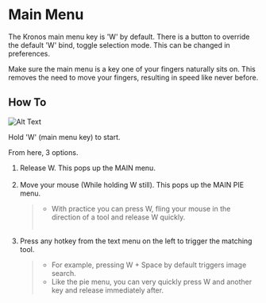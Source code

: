 # Main Menu

The Kronos main menu key is 'W' by default. There is a button to override the default 'W' bind, toggle selection mode.
This can be changed in preferences.

Make sure the main menu is a key one of your fingers naturally sits on. This removes the need to move your fingers,
resulting in speed like never before.

## How To

![Alt Text](../gifs/MenuGuide2.gif)

Hold 'W' (main menu key) to start.

From here, 3 options.

1. Release W. This pops up the MAIN menu.
&NewLine;  
&NewLine;
&NewLine;  
&NewLine;
2. Move your mouse (While holding W still). This pops up the MAIN PIE menu.
   > - With practice you can press W, fling your mouse in the direction of a tool and release W quickly.
&NewLine;  
&NewLine;
&NewLine;  
&NewLine;
3. Press any hotkey from the text menu on the left to trigger the matching tool.
&NewLine;  
&NewLine;
   > - For example, pressing W + Space by default triggers image search.
&NewLine;  
&NewLine;
   > - Like the pie menu, you can very quickly press W and another key and release immediately after.
